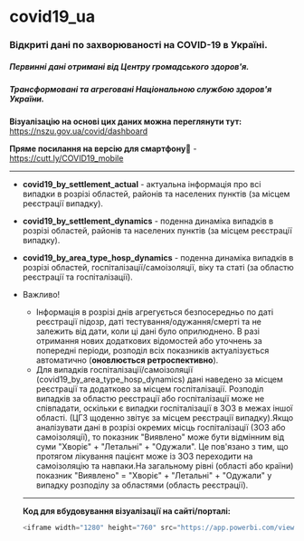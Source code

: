 # covid19_ua

### Відкриті дані по захворюваності на COVID-19  в Україні.

##### Первинні дані отримані від Центру громадського здоров'я.
##### Трансформовані та агреговані Національною службою здоров'я України.

**Візуалізацію на основі цих даних можна переглянути тут:** https://nszu.gov.ua/covid/dashboard

**Пряме посилання на  версію для смартфону**📱 - https://cutt.ly/COVID19_mobile
  
---
+ **covid19_by_settlement_actual** -  актуальна інформація про всі випадки в розрізі  областей, районів та населених пунктів (за місцем реєстрації випадку).

+ **covid19_by_settlement_dynamics** - поденна динаміка випадків в розрізі  областей, районів та населених пунктів (за місцем реєстрації  випадку).

+ **covid19_by_area_type_hosp_dynamics** - поденна динаміка випадків в розрізі областей, госпіталізації/самоізоляції, віку та статі (за областю реєстрації та госпіталізації).

* Важливо! 
  * Інформація в розрізі днів агрегується безпосередньо по даті реєстрації підозр, даті  тестування/одужання/смерті та не  залежить від дати, коли ці дані було оприлюднено. В разі отримання нових додаткових відомостей або уточнень за попередні періоди, розподіл всіх показників актуалізується автоматично (**оновлюється ретроспективно**).
  * Для випадків госпіталізації/самоізоляції (covid19_by_area_type_hosp_dynamics) дані наведено за місцем реєстрації та додатково за місцем госпіталізації. Розподіл випадків за областю реєстрації або госпіталізації може не співпадати, оскільки є випадки госпіталізації в ЗОЗ в межах іншої області. (ЦГЗ щоденно звітує за місцем реєстрації випадку).Якщо аналізувати дані в розрізі окремих місць госпіталізації (ЗОЗ або самоізоляції), то показник "Виявлено" може бути відмінним від суми "Хворіє" + "Летальні" + "Одужали". Це пов'язано з тим, що протягом лікування пацієнт може із ЗОЗ переходити на самоізоляцію та навпаки.На загальному рівні (області або країни) показник "Виявлено" = "Хворіє" + "Летальні" + "Одужали" у випадку розподілу за областями (область реєстрації).
  
   --- 
  **Код для вбудовування візуалізації на сайті/порталі:**
  ```javascript 
  <iframe width="1280" height="760" src="https://app.powerbi.com/view?r=eyJrIjoiN2M1MTY1MDktZTY5Mi00OTE0LWFiMDAtMjM4NTY0YWU2MmI3IiwidCI6IjI4OGJmYmNmLTVhYjItNDk2MS04YTM5LTg2MDYxYWFhY2Q4NiIsImMiOjl9&amp;fbclid=IwAR3vOXvEK0l3SaGSAxZGgNyc4cNSi17wegJwcFX4oPefbVgUR16RsWDxGjg" frameborder="0" allowfullscreen="true"></iframe>

